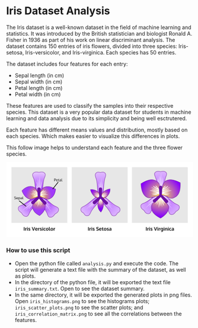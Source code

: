 # Iris Dataset Analysis

The Iris dataset is a well-known dataset in the field of machine learning and statistics. It was introduced by the British statistician and biologist Ronald A. Fisher in 1936 as part of his work on linear discriminant analysis. The dataset contains 150 entries of iris flowers, divided into three species: Iris-setosa, Iris-versicolor, and Iris-virginica. Each species has 50 entries.

The dataset includes four features for each entry:
- Sepal length (in cm)
- Sepal width (in cm)
- Petal length (in cm)
- Petal width (in cm)

These features are used to classify the samples into their respective species. This dataset is a very popular data dataset for students in machine learning and data analysis due to its simplicity and being well esctrutered.

Each feature has different means values and distribution, mostly based on each species. Which makes easier to visualize this differences in plots.

This follow image helps to understand each feature and the three flower species.

![Iris Species](images/iris_species.svg)

### How to use this script

   - Open the python file called `analysis.py` and execute the code. The script will generate a text file with the summary of the dataset, as well as plots.
   - In the directory of the python file, it will be exported the text file `iris_summary.txt`. Open to see the dataset summary.
   - In the same directory, it will be exported the generated plots in png files. Open `iris_histograms.png` to see the histograms plots; `iris_scatter_plots.png` to see the scatter plots; and `iris_correlation_matrix.png` to see all the correlations between the features.
   